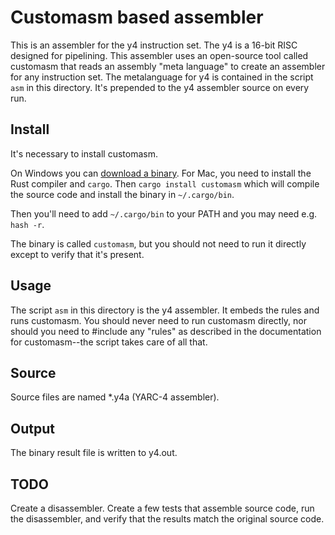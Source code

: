 # Customasm based assembler

This is an assembler for the y4 instruction set. The y4 is a 16-bit RISC designed for
pipelining. This assembler uses an open-source tool called customasm that reads an assembly
"meta language" to create an assembler for any instruction set. The metalanguage for y4 is
contained in the script `asm` in this directory. It's prepended to the y4 assembler source
on every run.

## Install

It's necessary to install customasm.

On Windows you can [download a binary](https://github.com/hlorenzi/customasm/releases).
For Mac, you need to install the Rust compiler and `cargo`. Then `cargo install customasm`
which will compile the source code and install the binary in `~/.cargo/bin`.

Then you'll need to add `~/.cargo/bin` to your PATH and you may need e.g. `hash -r`.

The binary is called `customasm`, but you should not need to run it directly except to
verify that it's present.

## Usage

The script `asm` in this directory is the y4 assembler. It embeds the rules and runs
customasm. You should never need to run customasm directly, nor should you need to
\#include any "rules" as described in the documentation for customasm--the script
takes care of all that.

## Source

Source files are named *.y4a (YARC-4 assembler).

## Output

The binary result file is written to y4.out.

## TODO

Create a disassembler. Create a few tests that assemble source code, run the disassembler,
and verify that the results match the original source code.
